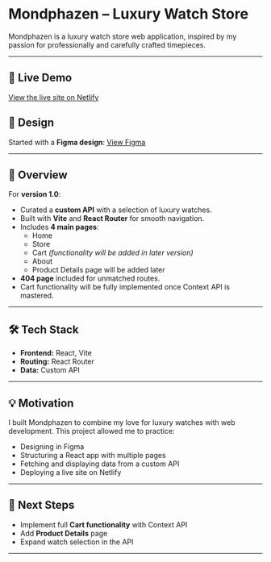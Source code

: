 # Mondphazen – Luxury Watch Store

Mondphazen is a luxury watch store web application, inspired by my passion for professionally and carefully crafted timepieces.

---

## 🚀 Live Demo

[View the live site on Netlify](https://mondphazen.netlify.app/)

## 🎨 Design

Started with a **Figma design**: [View Figma](https://www.figma.com/design/i4nNazaNwsZ5WNZb7NO1Bl/CS50-final-project)

---

## 📖 Overview

For **version 1.0**:

- Curated a **custom API** with a selection of luxury watches.
- Built with **Vite** and **React Router** for smooth navigation.
- Includes **4 main pages**:
  - Home
  - Store
  - Cart _(functionality will be added in later version)_
  - About
  - Product Details page will be added later
- **404 page** included for unmatched routes.
- Cart functionality will be fully implemented once Context API is mastered.

---

## 🛠 Tech Stack

- **Frontend:** React, Vite
- **Routing:** React Router
- **Data:** Custom API

---

## 💡 Motivation

I built Mondphazen to combine my love for luxury watches with web development. This project allowed me to practice:

- Designing in Figma
- Structuring a React app with multiple pages
- Fetching and displaying data from a custom API
- Deploying a live site on Netlify

---

## 📌 Next Steps

- Implement full **Cart functionality** with Context API
- Add **Product Details** page
- Expand watch selection in the API

---
